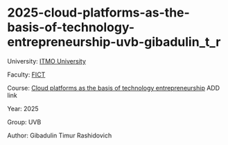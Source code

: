 # 2025-cloud-platforms-as-the-basis-of-technology-entrepreneurship-uvb-gibadulin_t_r

University: [ITMO University](https://itmo.ru/ru/)

Faculty: [FICT](https://fict.itmo.ru)

Course: [Cloud platforms as the basis of technology entrepreneurship](https://) ADD link

Year: 2025

Group: UVB

Author: Gibadulin Timur Rashidovich
